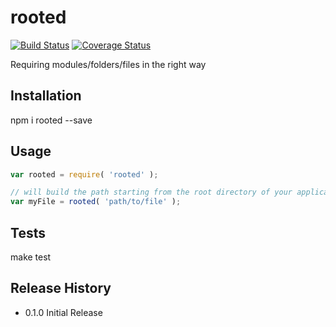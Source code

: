 # rooted

[![Build Status](https://travis-ci.org/ericdouglas/rooted.svg)](https://travis-ci.org/ericdouglas/rooted)
[![Coverage Status](https://coveralls.io/repos/ericdouglas/rooted/badge.svg?branch=master&service=github)](https://coveralls.io/github/ericdouglas/rooted?branch=master)

Requiring modules/folders/files in the right way

## Installation

  npm i rooted --save

## Usage

```js
var rooted = require( 'rooted' );

// will build the path starting from the root directory of your application
var myFile = rooted( 'path/to/file' ); 
```

## Tests

  make test

## Release History

* 0.1.0 Initial Release
